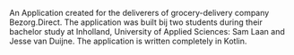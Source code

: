 An Application created for the deliverers of grocery-delivery company Bezorg.Direct. 
The application was built bij two students during their bachelor study at Inholland, University of Applied Sciences: Sam Laan and Jesse van Duijne. The application is written completely in Kotlin.
